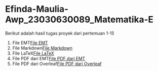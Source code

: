 # Efinda-Maulia-Awp_23030630089_Matematika-E
Berikut adalah hasil tugas proyek dari pertemuan 1-15
1. File EMT[File EMT]()
2. File Markdown[File Markdown]()
3. File LaTeX[File LaTeX]()
4. File PDF dari EMT[File PDF dari EMT]()
5. File PDF dari Overleaf[File PDF dari Overleaf]()
